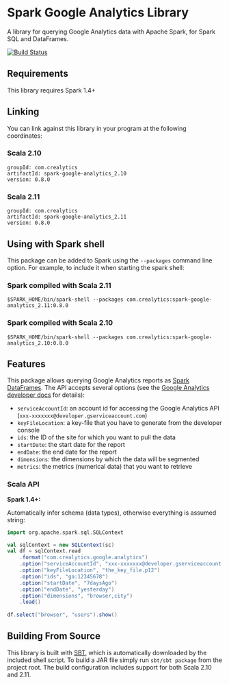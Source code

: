 # Spark Google Analytics Library

A library for querying Google Analytics data with Apache Spark, for Spark SQL and DataFrames.

[![Build Status](https://travis-ci.org/crealytics/spark-google-analytics.svg?branch=master)](https://travis-ci.org/crealytics/spark-google-analytics)

## Requirements

This library requires Spark 1.4+

## Linking
You can link against this library in your program at the following coordinates:

### Scala 2.10
```
groupId: com.crealytics
artifactId: spark-google-analytics_2.10
version: 0.8.0
```
### Scala 2.11
```
groupId: com.crealytics
artifactId: spark-google-analytics_2.11
version: 0.8.0
```

## Using with Spark shell
This package can be added to  Spark using the `--packages` command line option.  For example, to include it when starting the spark shell:

### Spark compiled with Scala 2.11
```
$SPARK_HOME/bin/spark-shell --packages com.crealytics:spark-google-analytics_2.11:0.8.0
```

### Spark compiled with Scala 2.10
```
$SPARK_HOME/bin/spark-shell --packages com.crealytics:spark-google-analytics_2.10:0.8.0
```

## Features
This package allows querying Google Analytics reports as [Spark DataFrames](https://spark.apache.org/docs/latest/sql-programming-guide.html).
The API accepts several options (see the [Google Analytics developer docs](https://developers.google.com/analytics/devguides/reporting/core/v3/reference#q_details) for details):
* `serviceAccountId`: an account id for accessing the Google Analytics API (`xxx-xxxxxxx@developer.gserviceaccount.com`)
* `keyFileLocation`: a key-file that you have to generate from the developer console
* `ids`: the ID of the site for which you want to pull the data
* `startDate`: the start date for the report
* `endDate`: the end date for the report
* `dimensions`: the dimensions by which the data will be segmented
* `metrics`: the metrics (numerical data) that you want to retrieve

### Scala API
__Spark 1.4+:__

Automatically infer schema (data types), otherwise everything is assumed string:
```scala
import org.apache.spark.sql.SQLContext

val sqlContext = new SQLContext(sc)
val df = sqlContext.read
    .format("com.crealytics.google.analytics")
    .option("serviceAccountId", "xxx-xxxxxxx@developer.gserviceaccount.com")
    .option("keyFileLocation", "the_key_file.p12")
    .option("ids", "ga:12345678")
    .option("startDate", "7daysAgo")
    .option("endDate", "yesterday")
    .option("dimensions", "browser,city")
    .load()
    
df.select("browser", "users").show()
```

## Building From Source
This library is built with [SBT](http://www.scala-sbt.org/0.13/docs/Command-Line-Reference.html), which is automatically downloaded by the included shell script. To build a JAR file simply run `sbt/sbt package` from the project root. The build configuration includes support for both Scala 2.10 and 2.11.

